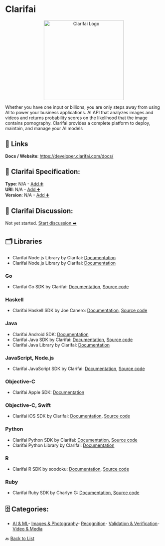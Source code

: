 # Clarifai
<p align="center">
    <img width="256" src="https://raw.githubusercontent.com/apis-list/apis-list/main/apis/clarifai/logo_256x256.png" alt="Clarifai Logo"/>
</p>
Whether you have one input or billions, you are only steps away from using AI to power your business applications. AI API that analyzes images and videos and returns probability scores on the likelihood that the image contains pornography. Clarifai provides a complete platform to deploy, maintain, and manage your AI models

##  🔗 Links
**Docs / Website**: https://developer.clarifai.com/docs/

## 🧬 Clarifai Specification:
**Type**: N/A - [Add ➕](https://github.com/apis-list/apis-list/edit/main/apis.yaml#L3235)  
**URI**: N/A - [Add ➕](https://github.com/apis-list/apis-list/edit/main/apis.yaml#L3235)  
**Version**: N/A - [Add ➕](https://github.com/apis-list/apis-list/edit/main/apis.yaml#L3235)

## 💬 Clarifai Discussion:
Not yet started. [Start discussion ➡️](https://github.com/apis-list/apis-list/discussions/new)

## 🗂️ Libraries
### 
- Clarifai Node.js Library by Clarifai: [Documentation]()
- Clarifai Node.js Library by Clarifai: [Documentation]()
### Go
- Clarifai Go SDK by Clarifai: [Documentation](https://github.com/Clarifai/clarifai-go), [Source code](https://github.com/Clarifai/clarifai-go)
### Haskell
- Clarifai Haskell SDK by Joe Canero: [Documentation](https://developer.clarifai.com/guide-v1/#api-clients), [Source code](https://github.com/caneroj1/clarifai-hs)
### Java
-  Clarifai Android SDK: [Documentation](https://clarifai.com/developer/guide/android-sdk#android-sdk)
- Clarifai Java SDK by Clarifai: [Documentation](https://github.com/Clarifai/clarifai-java), [Source code](https://github.com/Clarifai/clarifai-java)
- Clarifai Java Library by Clarifai: [Documentation](https://github.com/Clarifai/clarifai-api-java)
### JavaScript, Node.js
- Clarifai JavaScript SDK by Clarifai: [Documentation](https://github.com/Clarifai/clarifai-javascript), [Source code](https://github.com/Clarifai/clarifai-javascript)
### Objective-C
-  Clarifai Apple SDK: [Documentation](https://clarifai.com/developer/guide/apple-sdk#apple-sdk)
### Objective-C, Swift
- Clarifai iOS SDK by Clarifai: [Documentation](https://github.com/Clarifai/clarifai-ios), [Source code](https://github.com/Clarifai/clarifai-ios)
### Python
- Clarifai Python SDK by Clarifai: [Documentation](https://github.com/Clarifai/clarifai-python), [Source code](https://github.com/Clarifai/clarifai-python)
- Clarifai Python Library by Clarifai: [Documentation](https://github.com/Clarifai/Clarifai_py)
### R
- Clarifai R SDK by soodoku: [Documentation](http://soodoku.github.io/clarifai/), [Source code](https://github.com/soodoku/clarifai)
### Ruby
- Clarifai Ruby SDK by Charlyn G: [Documentation](https://github.com/chardane/ClarifaiRuby/wiki), [Source code](https://github.com/chardane/ClarifaiRuby)


## 🗄️ Categories:
- [AI & ML](https://github.com/apis-list/apis-list#ai--ml-)- [Images & Photography](https://github.com/apis-list/apis-list#images--photography-)- [Recognition](https://github.com/apis-list/apis-list#recognition-)- [Validation & Verification](https://github.com/apis-list/apis-list#validation--verification-)- [Video & Media](https://github.com/apis-list/apis-list#video--media-)

🔙  [Back to List](https://github.com/apis-list/apis-list)
